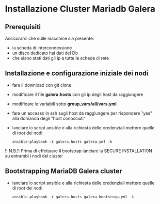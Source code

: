 Installazione Cluster Mariadb Galera
===================================================

## Prerequisiti ##
Assicurarsi che sulle macchine sia presente:
- la scheda di interconnessione
- un disco dedicato hai dati del Db
- che siano stati dati gli ip a tutte le schede di rete


Installazione e configurazione iniziale dei nodi 
--------------------------------

- fare il download con git clone
- modificare il file **galera.hosts** con gli ip degli host da raggiungere
- modificare le variabili sotto **group_vars/all/vars.yml**
- fare un accesso in ssh sugli host da raggiungere per rispondere "yes" alla domanda degli "host conosciuti"
- lanciare lo script ansible e alla richiesta delle credenziali mettere quelle di root dei nodi:
    
    `ansible-playbook -i galera.hosts galera.yml -k`

!! N.B.!!
Prima di effettuare il bootstrap lanciare la SECURE INSTALLATION su entrambi i nodi del cluster

Bootstrapping MariaDB Galera cluster
------------------------------------
- lanciare lo script ansible e alla richiesta delle credenziali mettere quelle di root dei nodi:

    `ansible-playbook -i galera.hosts galera_bootstrap.yml -k`
